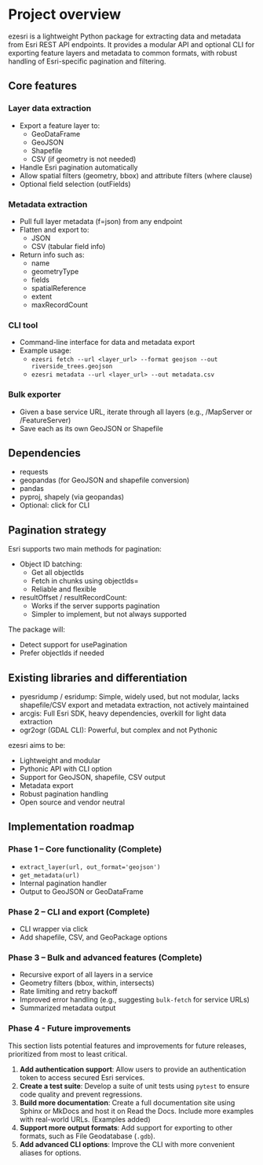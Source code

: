 # Project overview

ezesri is a lightweight Python package for extracting data and metadata from Esri REST API endpoints. It provides a modular API and optional CLI for exporting feature layers and metadata to common formats, with robust handling of Esri-specific pagination and filtering.

## Core features

### Layer data extraction
- Export a feature layer to:
  - GeoDataFrame
  - GeoJSON
  - Shapefile
  - CSV (if geometry is not needed)
- Handle Esri pagination automatically
- Allow spatial filters (geometry, bbox) and attribute filters (where clause)
- Optional field selection (outFields)

### Metadata extraction
- Pull full layer metadata (f=json) from any endpoint
- Flatten and export to:
  - JSON
  - CSV (tabular field info)
- Return info such as:
  - name
  - geometryType
  - fields
  - spatialReference
  - extent
  - maxRecordCount

### CLI tool
- Command-line interface for data and metadata export
- Example usage:
  - `ezesri fetch --url <layer_url> --format geojson --out riverside_trees.geojson`
  - `ezesri metadata --url <layer_url> --out metadata.csv`

### Bulk exporter
- Given a base service URL, iterate through all layers (e.g., /MapServer or /FeatureServer)
- Save each as its own GeoJSON or Shapefile

## Dependencies
- requests
- geopandas (for GeoJSON and shapefile conversion)
- pandas
- pyproj, shapely (via geopandas)
- Optional: click for CLI

## Pagination strategy
Esri supports two main methods for pagination:

- Object ID batching:
  - Get all objectIds
  - Fetch in chunks using objectIds=<comma-separated-list>
  - Reliable and flexible
- resultOffset / resultRecordCount:
  - Works if the server supports pagination
  - Simpler to implement, but not always supported

The package will:
- Detect support for usePagination
- Prefer objectIds if needed

## Existing libraries and differentiation

- pyesridump / esridump: Simple, widely used, but not modular, lacks shapefile/CSV export and metadata extraction, not actively maintained
- arcgis: Full Esri SDK, heavy dependencies, overkill for light data extraction
- ogr2ogr (GDAL CLI): Powerful, but complex and not Pythonic

ezesri aims to be:
- Lightweight and modular
- Pythonic API with CLI option
- Support for GeoJSON, shapefile, CSV output
- Metadata export
- Robust pagination handling
- Open source and vendor neutral

## Implementation roadmap

### Phase 1 – Core functionality (Complete)
- `extract_layer(url, out_format='geojson')`
- `get_metadata(url)`
- Internal pagination handler
- Output to GeoJSON or GeoDataFrame

### Phase 2 – CLI and export (Complete)
- CLI wrapper via click
- Add shapefile, CSV, and GeoPackage options

### Phase 3 – Bulk and advanced features (Complete)
- Recursive export of all layers in a service
- Geometry filters (bbox, within, intersects)
- Rate limiting and retry backoff
- Improved error handling (e.g., suggesting `bulk-fetch` for service URLs)
- Summarized metadata output

### Phase 4 - Future improvements

This section lists potential features and improvements for future releases, prioritized from most to least critical.

1.  **Add authentication support**: Allow users to provide an authentication token to access secured Esri services.
2.  **Create a test suite**: Develop a suite of unit tests using `pytest` to ensure code quality and prevent regressions.
3.  **Build more documentation**: Create a full documentation site using Sphinx or MkDocs and host it on Read the Docs. Include more examples with real-world URLs. (Examples added)
4.  **Support more output formats**: Add support for exporting to other formats, such as File Geodatabase (`.gdb`).
5.  **Add advanced CLI options**: Improve the CLI with more convenient aliases for options. 